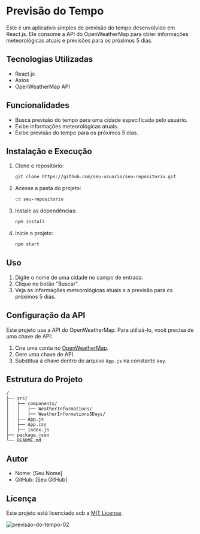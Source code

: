 # Previsão do Tempo

Este é um aplicativo simples de previsão do tempo desenvolvido em React.js. Ele consome a API do OpenWeatherMap para obter informações meteorológicas atuais e previsões para os próximos 5 dias.

## Tecnologias Utilizadas

- React.js
- Axios
- OpenWeatherMap API

## Funcionalidades

- Busca previsão do tempo para uma cidade especificada pelo usuário.
- Exibe informações meteorológicas atuais.
- Exibe previsão do tempo para os próximos 5 dias.

## Instalação e Execução

1. Clone o repositório:
   ```sh
   git clone https://github.com/seu-usuario/seu-repositorio.git
   ```
2. Acesse a pasta do projeto:
   ```sh
   cd seu-repositorio
   ```
3. Instale as dependências:
   ```sh
   npm install
   ```
4. Inicie o projeto:
   ```sh
   npm start
   ```

## Uso

1. Digite o nome de uma cidade no campo de entrada.
2. Clique no botão "Buscar".
3. Veja as informações meteorológicas atuais e a previsão para os próximos 5 dias.

## Configuração da API

Este projeto usa a API do OpenWeatherMap. Para utilizá-lo, você precisa de uma chave de API:

1. Crie uma conta no [OpenWeatherMap](https://openweathermap.org/).
2. Gere uma chave de API.
3. Substitua a chave dentro do arquivo `App.js` na constante `key`.

## Estrutura do Projeto

```
/
├── src/
│   ├── components/
│   │   ├── WeatherInformations/
│   │   ├── WeatherInformations5Days/
│   ├── App.js
│   ├── App.css
│   ├── index.js
├── package.json
└── README.md
```

## Autor

- Nome: [Seu Nome]
- GitHub: [Seu GitHub]

## Licença

Este projeto está licenciado sob a [MIT License](LICENSE).



![previsão-do-tempo-02](https://github.com/user-attachments/assets/1814a18c-5753-4358-88f0-1acee25cf4b1)
